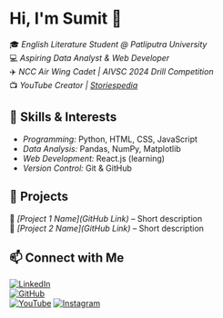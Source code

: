# Hi, I'm Sumit 👋  

🎓 *English Literature Student @ Patliputra University*  
💻 *Aspiring Data Analyst & Web Developer*  
✈️ *NCC Air Wing Cadet | AIVSC 2024 Drill Competition*  
📺 *YouTube Creator | [Storiespedia](http://www.youtube.com/@Storiespedia-g4i)*  

## 🚀 Skills & Interests  
- *Programming:* Python, HTML, CSS, JavaScript  
- *Data Analysis:* Pandas, NumPy, Matplotlib  
- *Web Development:* React.js (learning)  
- *Version Control:* Git & GitHub  

## 📌 Projects  
🔹 *[Project 1 Name](GitHub Link)* – Short description  
🔹 *[Project 2 Name](GitHub Link)* – Short description  

## 📫 Connect with Me  
[![LinkedIn](https://img.shields.io/badge/LinkedIn-connect-blue?logo=linkedin)](https://www.linkedin.com/in/%20sumit-kumar-473697352%20Vanity%20URL%20name)  
[![GitHub](https://img.shields.io/badge/GitHub-Follow-black?logo=github)](https://github.com/Sumit-aer)  
[![YouTube](https://img.shields.io/badge/YouTube-Subscribe-red?logo=youtube)](http://www.youtube.com/@Storiespedia-g4i)
[![Instagram](https://img.shields.io/badge/Instagram-Follow-ff69b4?logo=instagram&logoColor=white)](https://www.instagram.com/sumit.aer/#)
